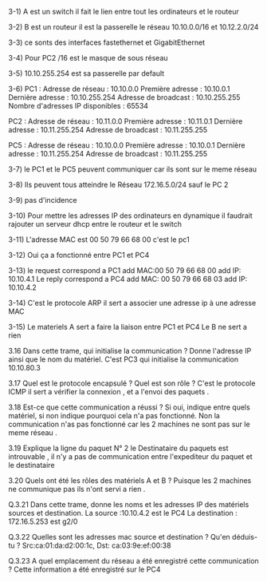 3-1) A est un switch il fait le lien entre tout les ordinateurs et le routeur

3-2) B est un routeur il est la passerelle le réseau 10.10.0.0/16 et 10.12.2.0/24

3-3) ce sonts des interfaces fastethernet et GigabitEthernet 

3-4) Pour PC2 /16 est le masque de sous réseau 

3-5) 10.10.255.254 est sa passerelle par default

3-6) 
PC1 : Adresse de réseau : 10.10.0.0
Première adresse : 10.10.0.1
Dernière adresse : 10.10.255.254
Adresse de broadcast : 10.10.255.255
Nombre d'adresses IP disponibles : 65534

PC2 : Adresse de réseau : 10.11.0.0
Première adresse : 10.11.0.1
Dernière adresse : 10.11.255.254
Adresse de broadcast : 10.11.255.255

PC5 : Adresse de réseau : 10.10.0.0
Première adresse : 10.10.0.1
Dernière adresse : 10.11.255.254
Adresse de broadcast : 10.11.255.255

3-7) le PC1 et le PC5 peuvent communiquer car ils sont sur le meme réseau

3-8) Ils peuvent tous atteindre le Réseau 172.16.5.0/24 sauf le PC 2

3-9) pas d'incidence

3-10) Pour mettre les adresses IP des ordinateurs en dynamique il faudrait rajouter un serveur dhcp entre le routeur et le switch 

3-11) L'adresse MAC est 00 50 79 66 68 00 c'est le pc1

3-12) Oui ça a fonctionné entre PC1 et PC4

3-13) le request correspond a PC1 add MAC:00 50 79 66 68 00 add IP: 10.10.4.1 
Le reply correspond a PC4 add MAC: 00 50 79 66 68 03 add IP: 10.10.4.2

3-14) C'est le protocole ARP il sert a associer une adresse ip à une adresse MAC

3-15) Le materiels A sert a faire la liaison entre PC1 et PC4
Le B ne sert a rien

3.16 Dans cette trame, qui initialise la communication ? Donne l'adresse IP ainsi que le nom du matériel.
C'est PC3 qui initialise la communication 10.10.80.3

3.17 Quel est le protocole encapsulé ? Quel est son rôle ?
C'est le protocole ICMP il sert a vérifier la connexion , et a l'envoi des paquets .

3.18 Est-ce que cette communication a réussi ? Si oui, indique entre quels matériel, si non indique pourquoi cela n'a pas fonctionné.
Non la communication n'as pas fonctionné car les 2 machines ne sont pas sur le meme réseau .

3.19 Explique la ligne du paquet N° 2
le Destinataire du paquets est introuvable , il n'y a pas de communication entre l'expediteur du paquet et le destinataire

3.20 Quels ont été les rôles des matériels A et B ?
Puisque les 2 machines ne communique pas ils n'ont servi a rien .

Q.3.21 Dans cette trame, donne les noms et les adresses IP des matériels sources et destination.
La source :10.10.4.2 est le PC4 
La destination : 172.16.5.253 est g2/0

Q.3.22 Quelles sont les adresses mac source et destination ? Qu'en déduis-tu ?
Src:ca:01:da:d2:00:1c, Dst: ca:03:9e:ef:00:38

Q.3.23 A quel emplacement du réseau a été enregistré cette communication ?
Cette information a été enregistré sur le PC4 
























